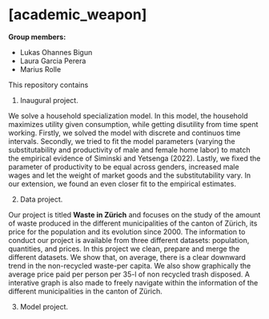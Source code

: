 # \[academic_weapon\]

**Group members:**
- Lukas Ohannes Bigun
- Laura Garcia Perera
- Marius Rolle

This repository contains
  
1. Inaugural project. 

We solve a household specialization model. In this model, the household maximizes utility given consumption, while getting disutility from time spent working. Firstly, we solved the model with discrete and continuos time intervals. Secondly, we tried to fit the model parameters (varying the substitutability and productivity of male and female home labor) to match the empirical evidence of Siminski and Yetsenga (2022). Lastly, we fixed the parameter of productivity to be equal across genders, increased male wages and let the weight of market goods and the substitutability vary. In our extension, we found an even closer fit to the empirical estimates.

2. Data project.

Our project is titled **Waste in Zürich** and focuses on the study of the amount of waste produced in the different municipalities of the canton of Zürich, its price for the population and its evolution since 2000. The information to conduct our project is available from three different datasets: population, quantities, and prices. In this project we clean, prepare and merge the different datasets. We show that, on average, there is a clear downward trend in the non-recycled waste-per capita. We also show graphically the average price paid per person per 35-l of non recycled trash disposed. A interative graph is also made to freely navigate within the information of the different municipalities in the canton of Zürich.

3. Model project.
